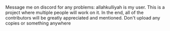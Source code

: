 Message me on discord for any problems: allahkulliyah is my user.
This is a project where multiple people will work on it. In the end, all of the contributors will be greatly appreciated and mentioned.
Don't upload any copies or something anywhere
